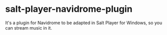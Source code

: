 # salt-player-navidrome-plugin
It's a plugin for Navidrome to be adapted in Salt Player for Windows, so you can stream music in it.
